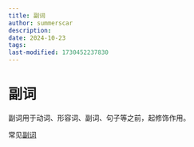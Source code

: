 ```yaml
---
title: 副词
author: summerscar
description:
date: 2024-10-23
tags:
last-modified: 1730452237830
---
```

# 副词

副词用于动词、形容词、副词、句子等之前，起修饰作用。

常见[副词](/?dict=adverb)

